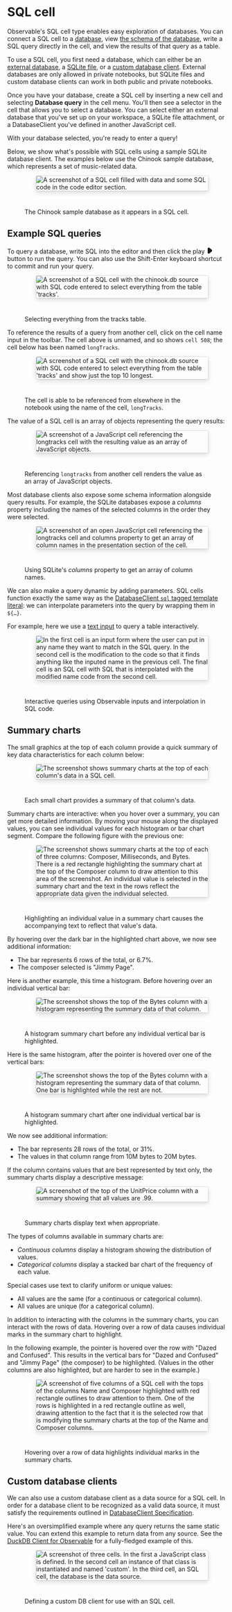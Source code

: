 # SQL cell

Observable's SQL cell type enables easy exploration of databases. You can connect a SQL cell to a [database](/data/databases/overview/overview), view [the schema of the database](/data/databases/databases-pane/databases-pane-schema-viewer#schema-viewer), write a SQL query directly in the cell, and view the results of that query as a table.

To use a SQL cell, you first need a database, which can either be an [external database](https://observablehq.com/@observablehq/databases), a [SQLite file](https://observablehq.com/@observablehq/sqlite), or a [custom database client](https://observablehq.com/@observablehq/database-client-specification). External databases are only allowed in private notebooks, but SQLite files and custom database clients can work in both public and private notebooks.

Once you have your database, create a SQL cell by inserting a new cell and selecting **Database query** in the cell menu. You'll then see a selector in the cell that allows you to select a database. You can select either an external database that you've set up on your workspace, a SQLite file attachment, or a DatabaseClient you've defined in another JavaScript cell.

With your database selected, you're ready to enter a query!

Below, we show what's possible with SQL cells using a sample SQLite database client. The examples below use the Chinook sample database, which represents a set of music-related data.

<figure>
  <img
    style="border-radius:2px;box-shadow:0 4px 12px rgba(0,0,0,0.15), 0 0 0 1px rgba(0, 0, 0, 0.1);margin-left:27px;margin-bottom:40px;max-width: ${width}"
    src="/cells/cell-modes/sql/chinookDbSqlCell.png" alt="A screenshot of a SQL cell filled with data and some SQL code in the code editor section."
  />
  <figcaption>The Chinook sample database as it appears in a SQL cell.</figcaption>
</figure>

## Example SQL queries

To query a database, write SQL into the editor and then click the play <svg style="position: relative; top: 0.1em; display: inline !important;" width="16" height="16" fill="currentColor" stroke="currentColor" stroke-linejoin="round" stroke-width="2" viewBox="0 0 16 16"><path d="M4 12.4788V3.52116C4 2.23802 5.50646 1.54723 6.47878 2.38451L11.68 6.86335C12.375 7.46178 12.375 8.53822 11.68 9.13665L6.47878 13.6155C5.50646 14.4528 4 13.762 4 12.4788Z"></path></svg> button to run the query. You can also use the Shift-Enter keyboard shortcut to commit and run your query.

<figure>
  <img
    style="border-radius:2px;box-shadow:0 4px 12px rgba(0,0,0,0.15), 0 0 0 1px rgba(0, 0, 0, 0.1);margin-left:27px;margin-bottom:40px;max-width: ${width}"
    src="/cells/cell-modes/sql/trackQuery.png" alt="A screenshot of a SQL cell with the chinook.db source with SQL code entered to select everything from the table 'tracks'."
  />
  <figcaption>Selecting everything from the tracks table.</figcaption>
</figure>

To reference the results of a query from another cell, click on the cell name input in the toolbar. The cell above is unnamed, and so shows `cell 508`; the cell below has been named `longTracks`.

<figure>
  <img
    style="border-radius:2px;box-shadow:0 4px 12px rgba(0,0,0,0.15), 0 0 0 1px rgba(0, 0, 0, 0.1);margin-left:27px;margin-bottom:40px;max-width: ${width}"
    src="/cells/cell-modes/sql/orderByQuery.png" alt="A screenshot of a SQL cell with the chinook.db source with SQL code entered to select everything from the table 'tracks' and show just the top 10 longest."
  />
  <figcaption>The cell is able to be referenced from elsewhere in the notebook using the name of the cell, <code>longTracks</code>.</figcaption>
</figure>

The value of a SQL cell is an array of objects representing the query results:

<figure>
  <img
    style="border-radius:2px;box-shadow:0 4px 12px rgba(0,0,0,0.15), 0 0 0 1px rgba(0, 0, 0, 0.1);margin-left:27px;margin-bottom:40px;max-width: ${width}"
    src="/cells/cell-modes/sql/sqlAsArray.png" alt="A screenshot of a JavaScript cell referencing the longtracks cell with the resulting value as an array of JavaScript objects."
  />
  <figcaption>Referencing <code>longtracks</code> from another cell renders the value as an array of JavaScript objects.</figcaption>
</figure>

Most database clients also expose some schema information alongside query results. For example, the SQLite databases expose a _columns_ property including the names of the selected columns in the order they were selected.

<figure>
  <img
    style="border-radius:2px;box-shadow:0 4px 12px rgba(0,0,0,0.15), 0 0 0 1px rgba(0, 0, 0, 0.1);margin-left:27px;margin-bottom:40px;max-width: ${width}"
    src="/cells/cell-modes/sql/longtracksColumns.png" alt="A screenshot of an open JavaScript cell referencing the longtracks cell and columns property to get an array of column names in the presentation section of the cell."
  />
  <figcaption>Using SQLite's <i>columns</i> property to get an array of column names.</figcaption>
</figure>

We can also make a query dynamic by adding parameters. SQL cells function exactly the same way as the [DatabaseClient `sql` tagged template literal](https://observablehq.com/@observablehq/databases#sql): we can interpolate parameters into the query by wrapping them in `${…}`.

For example, here we use a [text input](https://observablehq.com/@observablehq/input-text) to query a table interactively.

<figure>
  <img
    style="border-radius:2px;box-shadow:0 4px 12px rgba(0,0,0,0.15), 0 0 0 1px rgba(0, 0, 0, 0.1);margin-left:27px;margin-bottom:40px;max-width: ${width}"
    src="/cells/cell-modes/sql/interactiveSQL.png" alt="In the first cell is an input form where the user can put in any name they want to match in the SQL query. In the second cell is the modification to the code so that it finds anything like the inputed name in the previous cell. The final cell is an SQL cell with SQL that is interpolated with the modified name code from the second cell."
  />
  <figcaption>Interactive queries using Observable inputs and interpolation in SQL code.</figcaption>
</figure>

## Summary charts

The small graphics at the top of each column provide a quick summary of key data characteristics for each column below:

<figure>
  <img
    style="border-radius:2px;box-shadow:0 4px 12px rgba(0,0,0,0.15), 0 0 0 1px rgba(0, 0, 0, 0.1);margin-left:27px;margin-bottom:40px;max-width: ${width}"
    src="/cells/cell-modes/sql/SQLCell_SummaryChartHeaders_v2.png" alt="The screenshot shows summary charts at the top of each column's data in a SQL cell."
  />
  <figcaption>Each small chart provides a summary of that column's data.</figcaption>
</figure>

Summary charts are interactive: when you hover over a summary, you can get more detailed information. By moving your mouse along the displayed values, you can see individual values for each histogram or bar chart segment. Compare the following figure with the previous one:

<figure>
  <img
    style="border-radius:2px;box-shadow:0 4px 12px rgba(0,0,0,0.15), 0 0 0 1px rgba(0, 0, 0, 0.1);margin-left:27px;margin-bottom:40px;max-width: ${width}"
    src="/cells/cell-modes/sql/SQLCell_SummaryTableInteractive_v2.png" alt="The screenshot shows summary charts at the top of each of three columns: Composer, Milliseconds, and Bytes. There is a red rectangle highlighting the summary chart at the top of the Composer column to draw attention to this area of the screenshot. An individual value is selected in the summary chart and the text in the rows reflect the appropriate data given the individual selected."
  />
  <figcaption>Highlighting an individual value in a summary chart causes the accompanying text to reflect that value's data.</figcaption>
</figure>

By hovering over the dark bar in the highlighted chart above, we now see additional information:
- The bar represents 6 rows of the total, or 6.7%.
- The composer selected is "Jimmy Page".

Here is another example, this time a histogram. Before hovering over an individual vertical bar:

<figure>
  <img
    style="border-radius:2px;box-shadow:0 4px 12px rgba(0,0,0,0.15), 0 0 0 1px rgba(0, 0, 0, 0.1);margin-left:27px;margin-bottom:40px;max-width: ${width}"
    src="/cells/cell-modes/sql/SQLCell_Hist_Before.png" alt="The screenshot shows the top of the Bytes column with a histogram representing the summary data of that column."
  />
  <figcaption>A histogram summary chart before any individual vertical bar is highlighted.</figcaption>
</figure>

Here is the same histogram, after the pointer is hovered over one of the vertical bars:

<figure>
  <img
    style="border-radius:2px;box-shadow:0 4px 12px rgba(0,0,0,0.15), 0 0 0 1px rgba(0, 0, 0, 0.1);margin-left:27px;margin-bottom:40px;max-width: ${width}"
    src="/cells/cell-modes/sql/SQLCell_Hist_After.png" alt="The screenshot shows the top of the Bytes column with a histogram representing the summary data of that column. One bar is highlighted while the rest are not."
  />
  <figcaption>A histogram summary chart after one individual vertical bar is highlighted.</figcaption>
</figure>

We now see additional information:
- The bar represents 28 rows of the total, or 31%.
- The values in that column range from 10M bytes to 20M bytes.

If the column contains values that are best represented by text only, the summary charts display a descriptive message:

<figure>
  <img
    style="border-radius:2px;box-shadow:0 4px 12px rgba(0,0,0,0.15), 0 0 0 1px rgba(0, 0, 0, 0.1);margin-left:27px;margin-bottom:40px;max-width: ${width}"
    src="/cells/cell-modes/sql/SQLCell_Message.png" alt="A screenshot of the top of the UnitPrice column with a summary showing that all values are .99."
  />
  <figcaption>Summary charts display text when appropriate.</figcaption>
</figure>

The types of columns available in summary charts are:
- *Continuous columns* display a histogram showing the distribution of values.
- *Categorical columns* display a stacked bar chart of the frequency of each value.

Special cases use text to clarify uniform or unique values:
- All values are the same (for a continuous or categorical column).
- All values are unique (for a categorical column).

In addition to interacting with the columns in the summary charts, you can interact with  the rows of data. Hovering over a row of data causes individual marks in the summary chart to highlight. 

In the following example, the pointer is hovered over the row with "Dazed and Confused". This results in the vertical bars for "Dazed and Confused" and "Jimmy Page" (the composer) to be highlighted. (Values in the other columns are also highlighted, but are harder to see in the example.)

<figure>
  <img
    style="border-radius:2px;box-shadow:0 4px 12px rgba(0,0,0,0.15), 0 0 0 1px rgba(0, 0, 0, 0.1);margin-left:27px;margin-bottom:40px;max-width: ${width}"
    src="/cells/cell-modes/sql/rowHoverSummaryCharts.png" alt="A screenshot of five columns of a SQL cell with the tops of the columns Name and Composer highlighted with red rectangle outlines to draw attention to them. One of the rows is highlighted in a red rectangle outline as well, drawing attention to the fact that it is the selected row that is modifying the summary charts at the top of the Name and Composer columns."
  />
  <figcaption>Hovering over a row of data highlights individual marks in the summary charts.</figcaption>
</figure>

## Custom database clients

We can also use a custom database client as a data source for a SQL cell. In order for a database client to be recognized as a valid data source, it must satisfy the requirements outlined in [DatabaseClient Specification](https://observablehq.com/@observablehq/database-client-specification).

Here's an oversimplified example where any query returns the same static value. You can extend this example to return data from any source. See the [DuckDB Client for Observable](https://observablehq.com/@cmudig/duckdb-client) for a fully-fledged example of this.

<figure>
  <img
    style="border-radius:2px;box-shadow:0 4px 12px rgba(0,0,0,0.15), 0 0 0 1px rgba(0, 0, 0, 0.1);margin-left:27px;margin-bottom:40px;max-width: ${width}"
    src="/cells/cell-modes/sql/customDbClient.png" alt="A screenshot of three cells. In the first a JavaScript class is defined. In the second cell an instance of that class is instantiated and named 'custom'. In the third cell, an SQL cell, the database is the data source."
  />
  <figcaption>Defining a custom DB client for use with an SQL cell.</figcaption>
</figure>

